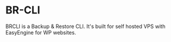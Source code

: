 # BR-CLI
BRCLI is a Backup &amp; Restore CLI. It's built for self hosted VPS with EasyEngine for WP websites.
